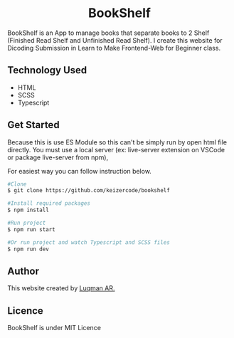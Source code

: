 <h1 align="center">BookShelf</h1>

<!-- ![thumbnail](https://raw.githubusercontent.com/iceboy1406/bookshelf/main/src/images/screenshots/app.png)
<p align="center">
<a href="https://bookshelfs.vercel.app" style="text-decoration:none;">Demo Page</a>
</p> -->

BookShelf is an App to manage books that separate books to 2 Shelf (Finished Read Shelf and Unfinished Read Shelf). I create this website for Dicoding Submission in Learn to Make Frontend-Web for Beginner class.

## Technology Used

- HTML
- SCSS
- Typescript

## Get Started

Because this is use ES Module so this can't be simply run by open html file directly. You must use a local server (ex: live-server extension on VSCode or package live-server from npm),

For easiest way you can follow instruction below.

```bash
#Clone
$ git clone https://github.com/keizercode/bookshelf

#Install required packages
$ npm install

#Run project
$ npm run start

#Or run project and watch Typescript and SCSS files
$ npm run dev

```

## Author

This website created by [Luqman AR.](https://github.com/keizercode)

## Licence

BookShelf is under MIT Licence
